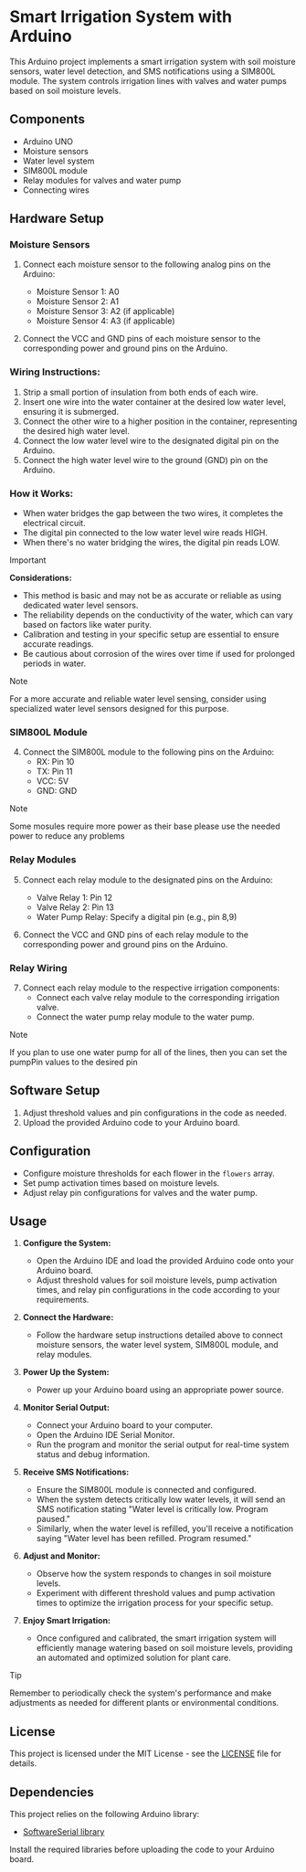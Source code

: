 # Smart Irrigation System with Arduino

This Arduino project implements a smart irrigation system with soil moisture sensors, water level detection, and SMS notifications using a SIM800L module. The system controls irrigation lines with valves and water pumps based on soil moisture levels.

## Components

- Arduino UNO
- Moisture sensors
- Water level system 
- SIM800L module
- Relay modules for valves and water pump
- Connecting wires

## Hardware Setup

### Moisture Sensors

1. Connect each moisture sensor to the following analog pins on the Arduino:
   - Moisture Sensor 1: A0
   - Moisture Sensor 2: A1
   - Moisture Sensor 3: A2 (if applicable)
   - Moisture Sensor 4: A3 (if applicable)

2. Connect the VCC and GND pins of each moisture sensor to the corresponding power and ground pins on the Arduino.

### Wiring Instructions:

1. Strip a small portion of insulation from both ends of each wire.
2. Insert one wire into the water container at the desired low water level, ensuring it is submerged.
3. Connect the other wire to a higher position in the container, representing the desired high water level.
4. Connect the low water level wire to the designated digital pin on the Arduino.
5. Connect the high water level wire to the ground (GND) pin on the Arduino.

### How it Works:

- When water bridges the gap between the two wires, it completes the electrical circuit.
- The digital pin connected to the low water level wire reads HIGH.
- When there's no water bridging the wires, the digital pin reads LOW.

>[!important] 
>**Considerations:**
>- This method is basic and may not be as accurate or reliable as using dedicated water level sensors.
>- The reliability depends on the conductivity of the water, which can vary based on factors like water purity.
>- Calibration and testing in your specific setup are essential to ensure accurate readings.
>- Be cautious about corrosion of the wires over time if used for prolonged periods in water.

>[!Note]
>For a more accurate and reliable water level sensing, consider using specialized water level sensors designed for this purpose.

### SIM800L Module

4. Connect the SIM800L module to the following pins on the Arduino:
   - RX: Pin 10
   - TX: Pin 11
   - VCC: 5V 
   - GND: GND
>[!Note]
> Some mosules require more power as their base please use the needed power to reduce any problems

### Relay Modules

5. Connect each relay module to the designated pins on the Arduino:
   - Valve Relay 1: Pin 12
   - Valve Relay 2: Pin 13
   - Water Pump Relay: Specify a digital pin (e.g., pin 8,9)

6. Connect the VCC and GND pins of each relay module to the corresponding power and ground pins on the Arduino.

### Relay Wiring

7. Connect each relay module to the respective irrigation components:
   - Connect each valve relay module to the corresponding irrigation valve.
   - Connect the water pump relay module to the water pump.
>[!Note]
>If you plan to use one water pump for all of the lines, then you can set the pumpPin values to the desired pin

## Software Setup

1. Adjust threshold values and pin configurations in the code as needed.
2. Upload the provided Arduino code to your Arduino board.
   

## Configuration

- Configure moisture thresholds for each flower in the `flowers` array.
- Set pump activation times based on moisture levels.
- Adjust relay pin configurations for valves and the water pump.

## Usage

1. **Configure the System:**
   - Open the Arduino IDE and load the provided Arduino code onto your Arduino board.
   - Adjust threshold values for soil moisture levels, pump activation times, and relay pin configurations in the code according to your requirements.

2. **Connect the Hardware:**
   - Follow the hardware setup instructions detailed above to connect moisture sensors, the water level system, SIM800L module, and relay modules.

3. **Power Up the System:**
   - Power up your Arduino board using an appropriate power source.

4. **Monitor Serial Output:**
   - Connect your Arduino board to your computer.
   - Open the Arduino IDE Serial Monitor.
   - Run the program and monitor the serial output for real-time system status and debug information.
  
5. **Receive SMS Notifications:**
   - Ensure the SIM800L module is connected and configured.
   - When the system detects critically low water levels, it will send an SMS notification stating "Water level is critically low. Program paused."
   - Similarly, when the water level is refilled, you'll receive a notification saying "Water level has been refilled. Program resumed."

6. **Adjust and Monitor:**
   - Observe how the system responds to changes in soil moisture levels.
   - Experiment with different threshold values and pump activation times to optimize the irrigation process for your specific setup.

7. **Enjoy Smart Irrigation:**
   - Once configured and calibrated, the smart irrigation system will efficiently manage watering based on soil moisture levels, providing an automated and optimized solution for plant care.

>[!tip]
>Remember to periodically check the system's performance and make adjustments as needed for different plants or environmental conditions.


## License

This project is licensed under the MIT License - see the [LICENSE](LICENSE) file for details.

## Dependencies

This project relies on the following Arduino library:
- [SoftwareSerial library](https://www.arduino.cc/en/Reference/SoftwareSerial)

Install the required libraries before uploading the code to your Arduino board.


